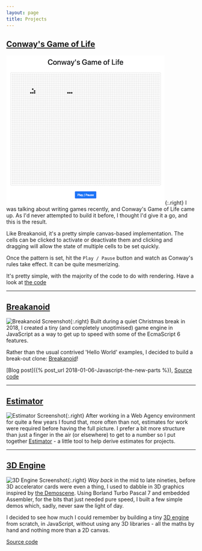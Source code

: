 ```yaml
---
layout: page
title: Projects
---
```

## [Conway's Game of Life](/game-of-life/)
![Game of Life screenshot](/public/img/game-of-life.png){:.right}
I was talking about writing games recently, and Conway's Game of Life came up. As I'd never attempted to build it before, I thought I'd give it a go, and this is the result.

Like Breakanoid, it's a pretty simple canvas-based implementation. The cells can be clicked to activate or deactivate them and clicking and dragging will allow the state of multiple cells to be set quickly.

Once the pattern is set, hit the `Play / Pause` button and watch as Conway's rules take effect. It can be quite mesmerizing.

It's pretty simple, with the majority of the code to do with rendering. Have a look at [the code](https://github.com/TimWilde/timwilde.github.io/tree/master/game-of-life)

---

## [Breakanoid](/breakanoid/)
![Breakanoid Screenshot](/public/img/breakanoid_small.png){:.right}
Built during a quiet Christmas break in 2018, I created a tiny (and completely unoptimised) game engine in JavaScript as a way to get up to speed with some of the EcmaScript 6 features. 

Rather than the usual contrived 'Hello World' examples, I decided to build a break-out clone: [Breakanoid](/breakanoid)!

[Blog post]({% post_url 2018-01-06-Javascript-the-new-parts %}), [Source code](https://github.com/TimWilde/timwilde.github.io/tree/master/breakanoid)

---

## [Estimator](/estimator)
![Estimator Screenshot](/public/img/estimator.png){:.right}
After working in a Web Agency environment for quite a few years I found that, more often than not, estimates for work were required before having the full picture. I prefer a bit more structure than just a finger in the air (or elsewhere) to get to a number so I put together [Estimator](/estimator) - a little tool to help derive estimates for projects.

---

## [3D Engine](/3d/)
![3D Engine Screenshot](/public/img/3d-engine.png){:.right}
_Way back_ in the mid to late nineties, before 3D accelerator cards were even a thing, I used to dabble in 3D graphics inspired by [the Demoscene](https://en.wikipedia.org/wiki/Demoscene). Using Borland Turbo Pascal 7 and embedded Assembler, for the bits that just needed pure speed, I built a few simple demos which, sadly, never saw the light of day. 

I decided to see how much I could remember by building a tiny [3D engine](/3d/) from scratch, in JavaScript, without using any 3D libraries - all the maths by hand and nothing more than a 2D canvas.

[Source code](https://github.com/TimWilde/timwilde.github.io/tree/master/3d)